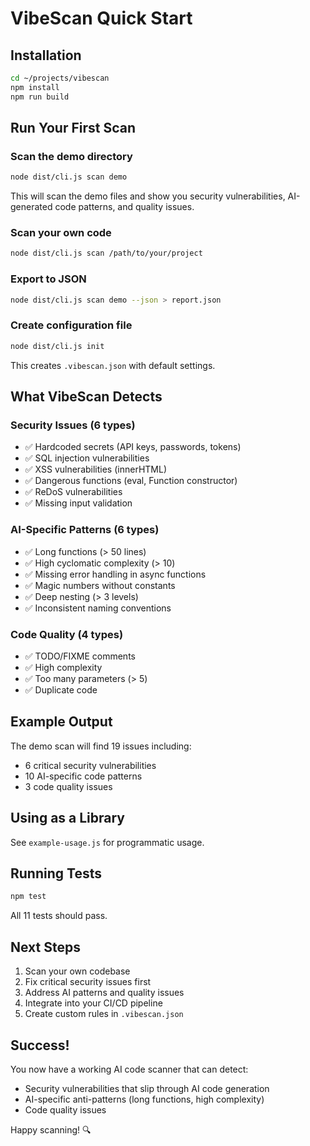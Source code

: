 # VibeScan Quick Start

## Installation

```bash
cd ~/projects/vibescan
npm install
npm run build
```

## Run Your First Scan

### Scan the demo directory

```bash
node dist/cli.js scan demo
```

This will scan the demo files and show you security vulnerabilities, AI-generated code patterns, and quality issues.

### Scan your own code

```bash
node dist/cli.js scan /path/to/your/project
```

### Export to JSON

```bash
node dist/cli.js scan demo --json > report.json
```

### Create configuration file

```bash
node dist/cli.js init
```

This creates `.vibescan.json` with default settings.

## What VibeScan Detects

### Security Issues (6 types)
- ✅ Hardcoded secrets (API keys, passwords, tokens)
- ✅ SQL injection vulnerabilities
- ✅ XSS vulnerabilities (innerHTML)
- ✅ Dangerous functions (eval, Function constructor)
- ✅ ReDoS vulnerabilities
- ✅ Missing input validation

### AI-Specific Patterns (6 types)
- ✅ Long functions (> 50 lines)
- ✅ High cyclomatic complexity (> 10)
- ✅ Missing error handling in async functions
- ✅ Magic numbers without constants
- ✅ Deep nesting (> 3 levels)
- ✅ Inconsistent naming conventions

### Code Quality (4 types)
- ✅ TODO/FIXME comments
- ✅ High complexity
- ✅ Too many parameters (> 5)
- ✅ Duplicate code

## Example Output

The demo scan will find 19 issues including:
- 6 critical security vulnerabilities
- 10 AI-specific code patterns
- 3 code quality issues

## Using as a Library

See `example-usage.js` for programmatic usage.

## Running Tests

```bash
npm test
```

All 11 tests should pass.

## Next Steps

1. Scan your own codebase
2. Fix critical security issues first
3. Address AI patterns and quality issues
4. Integrate into your CI/CD pipeline
5. Create custom rules in `.vibescan.json`

## Success!

You now have a working AI code scanner that can detect:
- Security vulnerabilities that slip through AI code generation
- AI-specific anti-patterns (long functions, high complexity)
- Code quality issues

Happy scanning! 🔍
